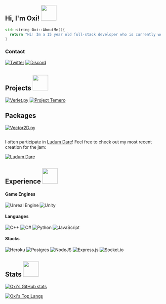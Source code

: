 <h2> Hi, I'm Oxi! <img src="https://media.giphy.com/media/mGbKvuoCNpcOWaTq9M/giphy.gif" width="50"></h2>

```c++
std::string Oxi::AboutMe(){
  return "Hi! Im a 15 year old full-stack developer who is currently working on the Open-World Game 'Project Temero'";
}
```

<h3> Contact </h3>

[![Twitter](https://img.shields.io/badge/oxi__dev0-%231DA1F2.svg?style=for-the-badge&logo=Twitter&logoColor=white)](https://www.twitter.com/oxi_dev0)
[![Discord](https://img.shields.io/badge/Straxis_Studios-%237289DA.svg?style=for-the-badge&logo=discord&logoColor=white)](https://www.discord.gg/4XyvbKVgyW)

<h6></h6>

<h2> Projects <img src="https://media.giphy.com/media/eLv7gJpxqiQtbNNQUe/giphy.gif" width="50"> </h2>

[![Verlet.py](https://img.shields.io/badge/Verlet.py-%23E34F26?style=for-the-badge&logo=python&logoColor=white)](https://github.com/oxi-dev0/TkinterPhysicsSim)
[![Project Temero](https://img.shields.io/badge/Project_Temero-%23FF0000.svg?style=for-the-badge&logo=YouTube&logoColor=white)](https://www.youtube.com/c/StraxisStudios)

<h2> Packages </h2>

[![Vector2D.py](https://img.shields.io/badge/Vector2D.py-%2300599C?style=for-the-badge&logo=python&logoColor=white)](https://github.com/oxi-dev0/vector2d.py/)

<h2></h2>

I often participate in [Ludum Dare](https://ldjam.com/)! Feel free to check out my most recent creation for the jam:

[![Ludum Dare](https://img.shields.io/badge/Instability-%23000000.svg?style=for-the-badge&logo=unity&logoColor=white)](https://ldjam.com/events/ludum-dare/49/instability)

<h2> Experience <img src="https://media.giphy.com/media/fSGrpj2wJynDwgftc7/giphy.gif" width="50"></h2>
<h4> Game Engines </h3>

![Unreal Engine](https://img.shields.io/badge/unrealengine-%23313131.svg?style=for-the-badge&logo=unrealengine&logoColor=white)
![Unity](https://img.shields.io/badge/unity-%23000000.svg?style=for-the-badge&logo=unity&logoColor=white)

<h4> Languages </h3>

![C++](https://img.shields.io/badge/c++-%2300599C.svg?style=for-the-badge&logo=c%2B%2B&logoColor=white)
![C#](https://img.shields.io/badge/c%23-%23239120.svg?style=for-the-badge&logo=c-sharp&logoColor=white)
![Python](https://img.shields.io/badge/python-3670A0?style=for-the-badge&logo=python&logoColor=ffdd54)
![JavaScript](https://img.shields.io/badge/javascript-%23323330.svg?style=for-the-badge&logo=javascript&logoColor=%23F7DF1E)

<h4> Stacks </h4>

![Heroku](https://img.shields.io/badge/heroku-%23430098.svg?style=for-the-badge&logo=heroku&logoColor=white)
![Postgres](https://img.shields.io/badge/postgres-%23316192.svg?style=for-the-badge&logo=postgresql&logoColor=white)
![NodeJS](https://img.shields.io/badge/node.js-6DA55F?style=for-the-badge&logo=node.js&logoColor=white)
![Express.js](https://img.shields.io/badge/express.js-%23404d59.svg?style=for-the-badge&logo=express&logoColor=%2361DAFB)
![Socket.io](https://img.shields.io/badge/Socket.io-black?style=for-the-badge&logo=socket.io&badgeColor=010101)

<h2> Stats <img src="https://media.giphy.com/media/ix8dIWbEovToc/giphy.gif" width="50"></h2>

[![Oxi's GitHub stats](https://github-readme-stats.vercel.app/api?username=oxi-dev0)](https://github.com/oxi-dev0/github-readme-stats)

[![Oxi's Top Langs](https://github-readme-stats.vercel.app/api/top-langs/?username=oxi-dev0&layout=compact)](https://github.com/oxi-dev0/github-readme-stats)
